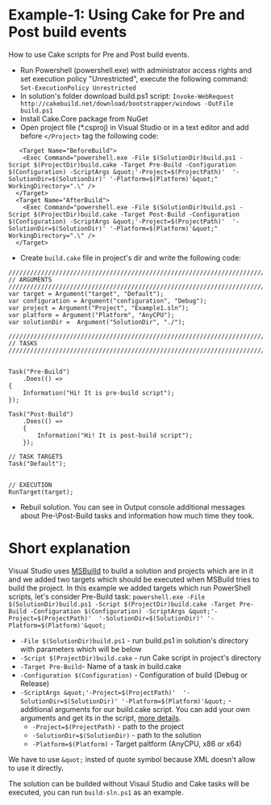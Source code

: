 # Example-1: Using Cake for Pre and Post build events

How to use Cake scripts for Pre and Post build events.

* Run Powershell (powershell.exe) with administrator access rights and set execution policy "Unrestricted", execute the following command: `Set-ExecutionPolicy Unrestricted`
* In solution's folder download build.ps1 script: `Invoke-WebRequest http://cakebuild.net/download/bootstrapper/windows -OutFile build.ps1`
* Install Cake.Core package from NuGet
* Open project file (*.csproj) in Visual Studio or in a text editor and add before `</Project>` tag the following code:
```
   <Target Name="BeforeBuild">
    <Exec Command="powershell.exe -File $(SolutionDir)build.ps1 -Script $(ProjectDir)build.cake -Target Pre-Build -Configuration $(Configuration) -ScriptArgs &quot;'-Project=$(ProjectPath)'  '-SolutionDir=$(SolutionDir)' '-Platform=$(Platform)'&quot;" WorkingDirectory=".\" />
  </Target>
  <Target Name="AfterBuild">
    <Exec Command="powershell.exe -File $(SolutionDir)build.ps1 -Script $(ProjectDir)build.cake -Target Post-Build -Configuration $(Configuration) -ScriptArgs &quot;'-Project=$(ProjectPath)'  '-SolutionDir=$(SolutionDir)' '-Platform=$(Platform)'&quot;" WorkingDirectory=".\" />
  </Target>
```
* Create `build.cake` file in project's dir and write the following code:
```
//////////////////////////////////////////////////////////////////////////
// ARGUMENTS
//////////////////////////////////////////////////////////////////////////
var target = Argument("target", "Default");
var configuration = Argument("configuration", "Debug");
var project = Argument("Project", "Example1.sln");
var platform = Argument("Platform", "AnyCPU");
var solutionDir =  Argument("SolutionDir", "./");

//////////////////////////////////////////////////////////////////////////
// TASKS
//////////////////////////////////////////////////////////////////////////


Task("Pre-Build")
    .Does(() =>
{
    Information("Hi! It is pre-build script");
});

Task("Post-Build")
    .Does(() =>
    {
        Information("Hi! It is post-build script");
    });

// TASK TARGETS
Task("Default");


// EXECUTION
RunTarget(target);
```
* Rebuil solution. You can see in Output console additional messages about Pre-\Post-Build tasks and information how much time they took.

# Short explanation
Visual Studio uses [MSBuilld](https://msdn.microsoft.com/library/dd393574.aspx) to build a solution and projects which are in it and we added two targets which should be executed when MSBuild tries to build the project. 
In this example we added targets which run PowerShell scripts, let's consider Pre-Build task: `powershell.exe -File $(SolutionDir)build.ps1 -Script $(ProjectDir)build.cake -Target Pre-Build -Configuration $(Configuration) -ScriptArgs &quot;'-Project=$(ProjectPath)'  '-SolutionDir=$(SolutionDir)' '-Platform=$(Platform)'&quot;`

* `-File $(SolutionDir)build.ps1` - run build.ps1 in solution's directory with parameters which will be below
* `-Script $(ProjectDir)build.cake` - run Cake script in project's directory
* `-Target Pre-Build`- Name of a task in build.cake
* `-Configuration $(Configuration)` - Configuration of build (Debug or Release)
* `-ScriptArgs &quot;'-Project=$(ProjectPath)'  '-SolutionDir=$(SolutionDir)' '-Platform=$(Platform)'&quot;` - additional arguments for our build.cake script. You can add your own arguments and get its in the script, [more details](http://cakebuild.net/docs/fundamentals/args-and-environment-vars).
  * `-Project=$(ProjectPath)` - path to the project
  * `-SolutionDir=$(SolutionDir)` - path to the solution
  * `-Platform=$(Platform)` - Target paltform (AnyCPU, x86 or x64)

We have to use `&quot;` insted of quote symbol because XML doesn't allow to use it directly.

The solution can be builded without Visaul Studio and Cake tasks will be executed, you can run `build-sln.ps1` as an example.